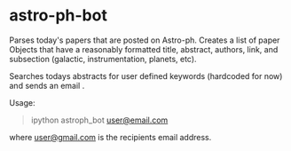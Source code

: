 astro-ph-bot
========

Parses today's papers that are posted on Astro-ph. Creates a list of paper Objects that have a reasonably formatted title, abstract, authors, link, and subsection (galactic, instrumentation, planets, etc). 

Searches todays abstracts for user defined keywords (hardcoded for now) and sends an email . 

Usage: 

> ipython astroph_bot user@email.com

where user@gmail.com is the recipients email address. 



